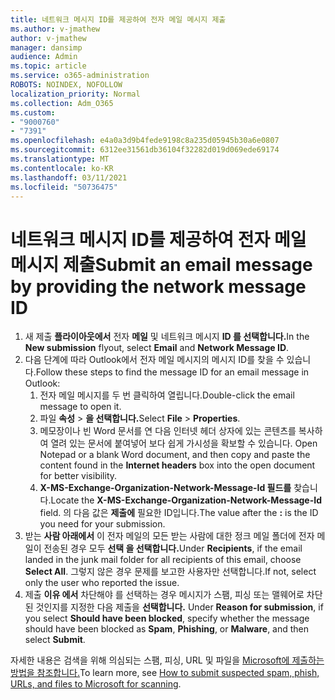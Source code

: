 ```yaml
---
title: 네트워크 메시지 ID를 제공하여 전자 메일 메시지 제출
ms.author: v-jmathew
author: v-jmathew
manager: dansimp
audience: Admin
ms.topic: article
ms.service: o365-administration
ROBOTS: NOINDEX, NOFOLLOW
localization_priority: Normal
ms.collection: Adm_O365
ms.custom:
- "9000760"
- "7391"
ms.openlocfilehash: e4a0a3d9b4fede9198c8a235d05945b30a6e0807
ms.sourcegitcommit: 6312ee31561db36104f32282d019d069ede69174
ms.translationtype: MT
ms.contentlocale: ko-KR
ms.lasthandoff: 03/11/2021
ms.locfileid: "50736475"
---
```

# <a name="submit-an-email-message-by-providing-the-network-message-id"></a><span data-ttu-id="e3e3b-102">네트워크 메시지 ID를 제공하여 전자 메일 메시지 제출</span><span class="sxs-lookup"><span data-stu-id="e3e3b-102">Submit an email message by providing the network message ID</span></span>

1. <span data-ttu-id="e3e3b-103">새 제출 **플라이아웃에서** 전자 **메일** 및 네트워크 메시지 **ID 를 선택합니다.**</span><span class="sxs-lookup"><span data-stu-id="e3e3b-103">In the **New submission** flyout, select **Email** and **Network Message ID**.</span></span>
2. <span data-ttu-id="e3e3b-104">다음 단계에 따라 Outlook에서 전자 메일 메시지의 메시지 ID를 찾을 수 있습니다.</span><span class="sxs-lookup"><span data-stu-id="e3e3b-104">Follow these steps to find the message ID for an email message in Outlook:</span></span>
    1. <span data-ttu-id="e3e3b-105">전자 메일 메시지를 두 번 클릭하여 열립니다.</span><span class="sxs-lookup"><span data-stu-id="e3e3b-105">Double-click the email message to open it.</span></span>
    1. <span data-ttu-id="e3e3b-106">파일 **속성**  >  **을 선택합니다.**</span><span class="sxs-lookup"><span data-stu-id="e3e3b-106">Select **File** > **Properties**.</span></span>
    1. <span data-ttu-id="e3e3b-107">메모장이나 빈 Word 문서를 연 다음 인터넷 헤더 상자에 있는 콘텐츠를 복사하여 열려 있는 문서에 붙여넣어 보다 쉽게 가시성을 확보할 수 있습니다. </span><span class="sxs-lookup"><span data-stu-id="e3e3b-107">Open Notepad or a blank Word document, and then copy and paste the content found in the **Internet headers** box into the open document for better visibility.</span></span>
    1. <span data-ttu-id="e3e3b-108">**X-MS-Exchange-Organization-Network-Message-Id 필드를** 찾습니다.</span><span class="sxs-lookup"><span data-stu-id="e3e3b-108">Locate the **X-MS-Exchange-Organization-Network-Message-Id** field.</span></span> <span data-ttu-id="e3e3b-109">의 다음 값은 **제출에** 필요한 ID입니다.</span><span class="sxs-lookup"><span data-stu-id="e3e3b-109">The value after the **:** is the ID you need for your submission.</span></span>
3. <span data-ttu-id="e3e3b-110">받는 **사람 아래에서** 이 전자 메일의 모든 받는 사람에 대한 정크 메일 폴더에 전자 메일이 전송된 경우 모두 **선택 을 선택합니다.**</span><span class="sxs-lookup"><span data-stu-id="e3e3b-110">Under **Recipients**, if the email landed in the junk mail folder for all recipients of this email, choose **Select All**.</span></span> <span data-ttu-id="e3e3b-111">그렇지 않은 경우 문제를 보고한 사용자만 선택합니다.</span><span class="sxs-lookup"><span data-stu-id="e3e3b-111">If not, select only the user who reported the issue.</span></span>
4. <span data-ttu-id="e3e3b-112">제출 **이유 에서** 차단해야 를 선택하는 경우 메시지가 스팸, 피싱 또는 맬웨어로 차단된 것인지를 지정한 다음 제출을  **선택합니다.** </span><span class="sxs-lookup"><span data-stu-id="e3e3b-112">Under **Reason for submission**, if you select **Should have been blocked**, specify whether the message should have been blocked as **Spam**, **Phishing**, or **Malware**, and then select **Submit**.</span></span>

<span data-ttu-id="e3e3b-113">자세한 내용은 검색을 위해 의심되는 스팸, 피싱, URL 및 파일을 [Microsoft에 제출하는 방법을 참조합니다.](https://go.microsoft.com/fwlink/?linkid=2101479)</span><span class="sxs-lookup"><span data-stu-id="e3e3b-113">To learn more, see [How to submit suspected spam, phish, URLs, and files to Microsoft for scanning](https://go.microsoft.com/fwlink/?linkid=2101479).</span></span>
